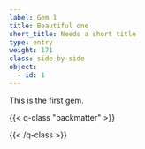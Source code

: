 ```yaml
---
label: Gem 1
title: Beautiful one
short_title: Needs a short title
type: entry
weight: 171
class: side-by-side
object:
  - id: 1
---
```

This is the first gem.

{{< q-class "backmatter" >}}

{{< /q-class >}}
